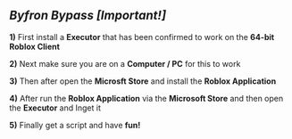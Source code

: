 ## *Byfron Bypass [Important!]*
 **1)** First install a **Executor** that has been confirmed to work on the **64-bit Roblox Client**
 
 **2)** Next make sure you are on a **Computer / PC** for this to work
 
 **3)** Then after open the **Microsft Store** and install the **Roblox Application**
 
 **4)** After run the **Roblox Application** via the **Microsoft Store** and then open the **Executor** and Inget it
 
 **5)** Finally get a script and have **fun!**
